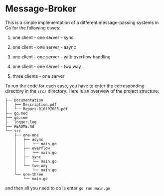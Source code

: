 # Message-Broker

This is a simple implementation of a different message-passing systems in Go for the following cases:

1. one client - one server - sync

2. one client - one server - async

3. one client - one server - with overflow handling

4. one client - one server - two way

5. three clients - one server

To run the code for each case, you have to enter the corresponding directory in the ```src/``` directory.
Here is an overview of the project structure:
```
├── Documentation
│   ├── Description.pdf
│   └── Report-810197685.pdf
├── go.mod
├── go.sum
├── logger.log
├── README.md
└── src
    ├── one-one
    │   ├── async
    │   │   └── main.go
    │   ├── overflow
    │   │   └── main.go
    │   ├── sync
    │   │   └── main.go
    │   └── two-way
    │       └── main.go
    └── one-three
        └── main.go
```

and then all you need to do is enter ```go run main.go```

